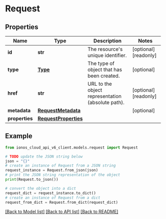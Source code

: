 # Request


## Properties

Name | Type | Description | Notes
------------ | ------------- | ------------- | -------------
**id** | **str** | The resource&#39;s unique identifier. | [optional] [readonly] 
**type** | [**Type**](Type.md) | The type of object that has been created. | [optional] 
**href** | **str** | URL to the object representation (absolute path). | [optional] [readonly] 
**metadata** | [**RequestMetadata**](RequestMetadata.md) |  | [optional] 
**properties** | [**RequestProperties**](RequestProperties.md) |  | 

## Example

```python
from ionos_cloud_api_v6_client.models.request import Request

# TODO update the JSON string below
json = "{}"
# create an instance of Request from a JSON string
request_instance = Request.from_json(json)
# print the JSON string representation of the object
print(Request.to_json())

# convert the object into a dict
request_dict = request_instance.to_dict()
# create an instance of Request from a dict
request_from_dict = Request.from_dict(request_dict)
```
[[Back to Model list]](../README.md#documentation-for-models) [[Back to API list]](../README.md#documentation-for-api-endpoints) [[Back to README]](../README.md)


